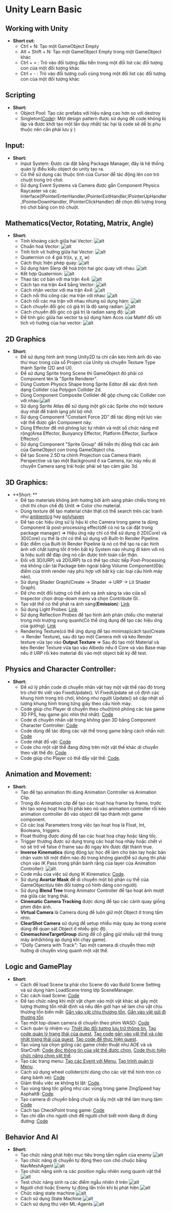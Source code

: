 # Unity Learn Basic
## Working with Unity
* **Short cut:**
    - Ctrl + N: Tạo một GameObject Empty
    - Alt + Shift + N: Tạo một GameObject Empty trong một GameObject khác
    - Ctrl + = : Trỏ vào đối tượng đầu tiền trong một đối list các đối tượng con của một đối tượng khác
    - Ctrl + - : Trỏ vào đối tượng cuối cùng trong một đối list các đối tượng con của một đối tượng khác
## Scripting 
* **Short:**
    - Object Pool: Tạo các prefabs với hiệu năng cao hơn so với destroy
    - Singleton([Code](https://github.com/Karysqa12xc/Unity-Learn-Basic/blob/main/Assets/_Scripts/Chapter02/Scripting/Singleton.cs)): Một design pattern được sử dụng để code không bị lặp và được khởi tạo một lần duy nhất( tác hại là code sẽ dễ bị phụ thuộc nên cần phải lưu ý )
## Input:
* **Short:**
    - Input System: Được cài đặt bằng Package Manager, đây là hệ thống quản lý điều kiểu object do unity tạo ra.
    - Có thể sử dụng các thuộc tính của Cursor để tác động lên con trỏ chuột trong trò chơi.
    - Sử dụng Event Systems và Camera được gắn Component Physics Raycaster và các Interface(IPointerEnterHandler,IPointerExitHandler,IPointerUpHandler,IPointerDownHandler,
    IPointerClickHandler) để chọn đối tượng trong trò chơi bằng con trỏ chuột.
## Mathematics(Vector, Rotating, Matrix, Angle)
* **Short:**
    - Tính khoảng cách giữa hai Vector: ![alt](Images/TinhKhoangCachGiuaHaiVector.png)
    - Chuẩn hoá Vector: ![alt](Images/ChuanHoaVector.png)
    - Tính tích vô hướng giữa hai Vector: ![alt](Images/TinhTichVoHuong.png)
    - Quaternion có 4 giá trị(x, y, z, w)
    - Cách thực hiện phép quay: ![alt](Images/QuayMotVatTheTrongGame.png)
    - Sử dụng hàm Slerp để hoà trộn hai góc quay với nhau: ![alt](Images/SuDungHamSlerpDeTronGocQuay.png)
    - Kết hợp Quaternion: ![alt](Images/KetHopHaiQuaternion.png)
    - Thao tác cơ bản với ma trận 4x4: ![alt](Images/ThaoTacCoBanVoiMaTran.png)
    - Cách tạo ma trận 4x4 bằng Vector: ![alt](Images/KhoiTaoMotMaTranBangVector.png)
    - Cách nhân vector với ma trận 4x4: ![alt](Images/NhanMaTranVoiVector.png)
    - Cách nối thủ công các ma trận với nhau: ![alt](Images/NoiMaTran.png)
    - Cách nối các ma trận với nhau nhưng sử dụng hàm: ![alt](Images/NoiCacMaTranNhungSuDungHam.png)
    - Cách chuyển đổi góc có giá trị là độ sang radian: ![alt](Images/ChuyenDoiTuDoSangRadian.png)
    - Cách chuyển đổi góc có giá trị là radian sang độ: ![alt](Images/ChuyenDoiTuRadianSangDo.png)
    - Để tính góc giữa hai vector ta sử dụng hàm Acos của Mathf đối với tích vô hướng của hai vector: ![alt](Images/CachTinhGocGiuaHaiVector.png)
## 2D Graphics
* **Short:**
    - Để sử dụng hình ảnh trong Unity2D ta chỉ cần kéo hình ảnh đó vào thư mục trong cửa sổ Project của Unity và chuyển Texture Type thành Sprite (2D and UI).
    - Để sử dụng Sprite trong Scene thì GameObject đó phải có Component tên là "Sprite Renderer".
    - Dùng Custom Physics Shape trong Sprite Editor để xác định hình dạng Collider của Polygon Collider 2d.
    - Dùng Component Composite Collider để gộp chung các Collider con với nhau:![alt](Images/HieuQuaKhiSuDungCompositeCollider.png)
    - Sử dụng Sprite Atlas để sử dụng một gói các Sprite cho một texture duy nhất để tránh lạng phí bộ nhớ.
    - Sử dụng Component "Constant Force 2D" để tác động một lực vào vật thể được gắn Component này.
    - Dùng Effector để mô phỏng lực tự nhiên và một số chức năng mở rộng(Area Effector, Buoyancy Effector, Platform Effector, Surface Effector)
    - Sử dụng Component "Sprite Group" để hiển thị đồng thời các ảnh của GameObject con trong GameObject cha.
    - Để tạo Scene 2.5D ta chỉnh Projection của Camera thành Perspective và tạo một Background ở xa Camera, lúc này nếu di chuyển Camera sang trái hoặc phải sẽ tạo cảm giác 3d.
## 3D Graphics:
* **Short: **
    - Để tạo materials không ảnh hương bởi ánh sáng phản chiếu trong trò chơi thì chọn chế độ Unlit => Color cho material.
    - Dùng texture để tạo material chân thật có thể search trên các tranh như [ambientcg](https://ambientcg.com/) hay [polyhaven](https://polyhaven.com/)
    - Để tạo các hiệu ứng sử lý hậu kì cho Camera trong game ta dùng Component là post-processing effect(để có nó ta cài đặt trong package manager) => Hiệu ứng này chỉ có thể sử dụng ở 2D(Core) và 3D(Core) cụ thể là chỉ có thể sử dụng với Built-In Render Pipeline.
    - Đặc điểm của Built-In Render Pipeline là nó có thể tạo ra các hình ảnh với chất lượng tốt ở trên bất kỳ System nào nhưng đi kèm với nó là hiệu suốt để đáp ứng nó cần được tính toán cẩn thận.
    - Đối với 3D(URP) và 2D(URP) ta có thể tạo chức tiếp Post-Processing mà không cần tải Package bên ngoài bằng Volume Component(Đặc điểm của trình render này phù hợp với bất kỳ các loại cấu hình máy nào).
    - Sử dụng Shader Graph(Create → Shader →
    URP → Lit Shader Graph).
    - Để cho một đối tượng có thể ánh xạ ánh sáng ta vào cửa sổ Inspector chọn drop-down menu và chọn Contribute GI.
    - Tạo vật thể có thể phát ra ánh sáng(**Emission**): [Link](https://youtu.be/2PBgCl-zIZQ?si=xsuADgz6vmOd3-gT)
    - Sử dụng Light Probes: [Link](https://youtu.be/_E0JXOZDTKA?si=N4WyCSP8NttY_kUn)
    - Sử dụng Reflection Probes để tạo hình ảnh phản chiếu cho material trong môi trượng xung quanh(Có thể ứng dụng để tạo các hiệu ứng của gương): [Link](https://youtu.be/wol5bd3_bAQ?si=5DhS_n7q3t59KKAT)
    - Rendering Texture(có thể ứng dụng để tạo minimap)cách tạo(Create → Render Texture), sau đó tạo một Camera mới và kéo Render texture vừa tạo vào **Output Texture** => Sau đó tạo một Material và kéo Render Texture vừa tạo vào Albedo nếu ở Core và vào Base map nếu ở URP rồi kéo material đó vào một object bất kỳ để test.
## Physics and Character Controller:
* **Short:**
    - Để xử lý phần code di chuyển nhân vật hay một vật thể nào đó trong trò chơi thì viết vào FixedUpdate(). Vì FixedUpdate sẽ cố định các khung hình trong trò chơi, không như người Update() sẽ cập nhật số lượng khung hình trong từng giây theo cấu hình máy.
    - Code giúp cho Player di chuyển theo chuột(mô phỏng các tựa game 3D FPS, hay game góc nhìn thứ nhất): [Code](https://github.com/Karysqa12xc/Unity-Learn-Basic/blob/main/Assets/_Scripts/Chapter07/Scriptings/MouseLook.cs)
    - Code di chuyển nhân vật trong không gian 3D bằng Component Character Controller: [Code](https://github.com/Karysqa12xc/Unity-Learn-Basic/blob/main/Assets/_Scripts/Chapter07/Scriptings/Movement.cs)
    - Code dùng để tác động các vật thể trong game bằng cách nhấn nút: [Code](https://github.com/Karysqa12xc/Unity-Learn-Basic/blob/main/Assets/_Scripts/Chapter07/Scriptings/Interacting.cs)
    - Code nhặt đồ vật: [Code](https://github.com/Karysqa12xc/Unity-Learn-Basic/blob/main/Assets/_Scripts/Chapter07/Scriptings/Grabbing.cs)
    - Code cho một vật thể đang đứng trên một vật thế khác di chuyển theo vật thế đó: [Code](https://github.com/Karysqa12xc/Unity-Learn-Basic/blob/main/Assets/_Scripts/Chapter07/Scriptings/PlatformRiding.cs)
    - Code giúp cho Player có thể đẩy vật thể: [Code](https://github.com/Karysqa12xc/Unity-Learn-Basic/blob/main/Assets/_Scripts/Chapter07/Scriptings/Pushing.cs).
## Animation and Movement: 
* **Short:**
    * Tạo để tạo animation thì dùng Animation Controller và Animation Clip.
    * Trong đó Animation clip để tạo các hoạt hoạ frame by frame, trước khi tạo xong hoạt hoạ thì phải kéo nó vào animation controller rồi kéo animation controller đó vào object để tạo thành một game component.
    * Có các loại Parameters trong việc tạo hoạt hoạ là Float, Int, Booleans, triggers. 
    * Float thường được dùng để tạo các hoạt hoạ chạy hoặc tăng tốc.
    * Trigger thường được sử dụng trong các hoạt hoạ nhảy hoặc chết vì nó sẽ trở về false ở frame sau đó ngay khi được đặt thành true.
    * **Inverse Kinematics** dùng động lực học để làm cho bàn tay hoặc bàn chân vươn tới một điểm nào đó trong không gian(Để sử dụng thì phải chọn vào IK Pass trong phần bánh răng của layer của Animation Controller): ![alt](Images/SuDungIkKinematics.png).
    * Code mẫu của việc sử dụng IK Kinematics: [Code](https://github.com/Karysqa12xc/Unity-Learn-Basic/blob/main/Assets/_Scripts/Chapter08/Scriptings/IKReach.cs).
    * Sử dụng **Avartar Mask** để di chuyển một bộ phận cụ thể của GameObject(ưu tiên đối tượng có hình dáng con người).
    * Sử dụng **Blend Tree** trong Animator Controller để tạo hoạt ảnh mượt mà giữa các trạng thái.
    * **Cinematic Camera Tracking** được dùng để tạo các cảnh quay giống phim điện ảnh.
    * **Virtual Camera** là Camera dùng để luôn giữ một Object ở trong tầm nhìn.
    * **ClearShot Camera** sử dụng để setup nhiều máy quay ảo trong scene dùng để quan sát Object ở nhiều góc độ.
    * **CinemachineTargetGroup** dùng để cố gắng giữ nhiều vật thể trong máy ảnh(không áp dụng khi chạy game).
    * "Dolly Camera with Track": Tạo một camera di chuyển theo một hướng di chuyển vòng quanh một vật thể.
## Logic and GamePlay
* **Short:**
    * Cách để load Scene ta phải cho Scene đó vào Build Scene Setting và sử dụng hàm LoadScene trong lớp SceneManager.
    * Các cách load Scene: [Code](https://github.com/Karysqa12xc/Unity-Learn-Basic/blob/main/Assets/_Scripts/Chapter09/Scriptings/SceneBase.cs)
    * Để tạo chức năng khi một vật chạm vào một vật khác sẽ gây một lượng thương tổn nhất định và nếu đến giới hạn sẽ làm cho vật chịu thương tổn biến mất: [Gắn vào vật chịu thương tổn](https://github.com/Karysqa12xc/Unity-Learn-Basic/blob/main/Assets/_Scripts/Chapter09/Scriptings/DamageReceiver.cs), [Gắn vào vật gửi đi thương tổn](https://github.com/Karysqa12xc/Unity-Learn-Basic/blob/main/Assets/_Scripts/Chapter09/Scriptings/DamageGiver.cs)
    * Tạo một top-down camera di chuyển theo phím WASD: [Code](https://github.com/Karysqa12xc/Unity-Learn-Basic/blob/main/Assets/_Scripts/Chapter09/Scriptings/TopDownCameraMovement.cs)
    * Cách quản lý nhiệm vụ: [Thiết lập đối tượng lưu trữ thông tin](https://github.com/Karysqa12xc/Unity-Learn-Basic/blob/main/Assets/_Scripts/Chapter09/Scriptings/Quest.cs), [Tạo code quản lý trạng thái của quest](https://github.com/Karysqa12xc/Unity-Learn-Basic/blob/main/Assets/_Scripts/Chapter09/Scriptings/QuestManager.cs), [Tạo code gắn vào vật thể và cập nhật trạng thái của quest](https://github.com/Karysqa12xc/Unity-Learn-Basic/blob/main/Assets/_Scripts/Chapter09/Scriptings/ObjectiveTrigger.cs), [Tạo code để thực hiện quest](https://github.com/Karysqa12xc/Unity-Learn-Basic/blob/main/Assets/_Scripts/Chapter09/Scriptings/TriggerObjectiveOnClick.cs).
    * Tạo vùng lựa chọn giống các game chiến thuật như AOE và và StarCraft: [Code đọc thông tin của vật thể được chọn](https://github.com/Karysqa12xc/Unity-Learn-Basic/blob/main/Assets/_Scripts/Chapter09/Scriptings/BoxSelectable.cs), [Code thực hiện chức năng chọn vật thể](https://github.com/Karysqa12xc/Unity-Learn-Basic/blob/main/Assets/_Scripts/Chapter09/Scriptings/BoxSelection.cs).
    * Tạo các trang menu: [Tạo các Event với Menu](https://github.com/Karysqa12xc/Unity-Learn-Basic/blob/main/Assets/_Scripts/Chapter09/Scriptings/Menu.cs), [Tạo trình quản lý Menu](https://github.com/Karysqa12xc/Unity-Learn-Basic/blob/main/Assets/_Scripts/Chapter09/Scriptings/MenuManager.cs).
    * Cách sử dụng wheel collider(chỉ dùng cho các vật thể hình tròn có dạng bánh xe): [Code](https://github.com/Karysqa12xc/Unity-Learn-Basic/blob/main/Assets/_Scripts/Chapter09/Scriptings/Vehicle.cs)
    * Giảm thiểu việc xe không bị lật: [Code](https://github.com/Karysqa12xc/Unity-Learn-Basic/blob/main/Assets/_Scripts/Chapter09/Scriptings/AdjustCenterMass.cs).
    * Tạo vùng tăng tốc giống như các vùng trong game ZingSpeed hay Asphalt8: [Code](https://github.com/Karysqa12xc/Unity-Learn-Basic/blob/main/Assets/_Scripts/Chapter09/Scriptings/SpeedBoost.cs).
    * Tạo camera di chuyển bằng chuột và lấy một vật thể làm trung tâm: [Code](https://github.com/Karysqa12xc/Unity-Learn-Basic/blob/main/Assets/_Scripts/Chapter09/Scriptings/OrbitingCamera.cs)
    * Cách tạo CheckPoint trong game: [Code](https://github.com/Karysqa12xc/Unity-Learn-Basic/blob/main/Assets/_Scripts/Chapter09/Scriptings/CheckPoint.cs)
    * Tạo chỉ dẫn cho người chơi để người chơi biết mình đang đi đúng đường: [Code](https://github.com/Karysqa12xc/Unity-Learn-Basic/blob/main/Assets/_Scripts/Chapter09/Scriptings/LapTracker.cs)
## Behavior And AI
* **Short:**
    * Tạo chức năng phát hiện mục tiêu trong tầm ngắm của enemy ![alt](Images/KeDichPhatHienNguoiChoi.png)
    * Tạo chức năng di chuyển tự động theo con chỏ chuộc bằng NavMeshAgent ![alt](Images/VatTheTuDongDiChuyenTheoConTroChuot.png.png)
    * Tạo chức năng sinh ra các position ngẫu nhiên xung quanh vật thể ![alt](Images/TuDongSinhCacDiemNgauNhien.png)
    * Test chức năng sinh ra các điểm ngẫu nhiên ở trên ![alt](Images/TestViecVatTheTuSinhCacDiemNgauNhien.png)
    * Người chơi hoặc Enemy tự động lẩn trốn khi bị phát hiện ![alt](Images/KeThuHoacNguoiChoiTronDiKhiBiPhatHien.png)
    * Chức năng state machine ![alt](Images/SuDungStateMachine.png)
    * Cách sử dụng State Machine ![alt](Images/CachSuSungStateMachine.png)
    * Cách sử dụng thư viện ML-Agents ![alt](Images/CachSuDungThuVienMLAgents.png)










